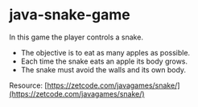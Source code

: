 # java-snake-game

In this game the player controls a snake.
- The objective is to eat as many apples as possible.
- Each time the snake eats an apple its body grows.
- The snake must avoid the walls and its own body.

Resource: [https://zetcode.com/javagames/snake/](https://zetcode.com/javagames/snake/)

